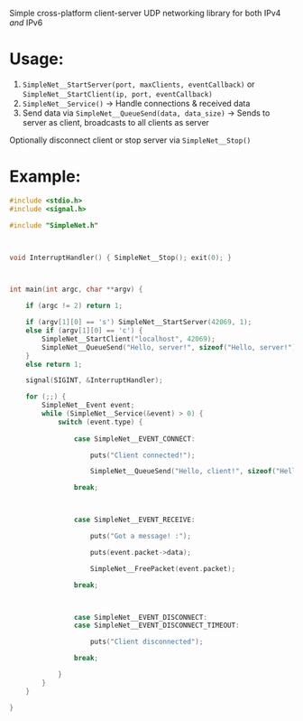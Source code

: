 Simple cross-platform client-server UDP networking library for both IPv4 *and* IPv6

# Usage:
1) `SimpleNet__StartServer(port, maxClients, eventCallback)` or `SimpleNet__StartClient(ip, port, eventCallback)`
2) `SimpleNet__Service()` -> Handle connections & received data
3) Send data via `SimpleNet__QueueSend(data, data_size)` -> Sends to server as client, broadcasts to all clients as server

Optionally disconnect client or stop server via `SimpleNet__Stop()`

# Example:
```c
#include <stdio.h>
#include <signal.h>

#include "SimpleNet.h"



void InterruptHandler() { SimpleNet__Stop(); exit(0); }



int main(int argc, char **argv) {

	if (argc != 2) return 1;

	if (argv[1][0] == 's') SimpleNet__StartServer(42069, 1);
	else if (argv[1][0] == 'c') {
		SimpleNet__StartClient("localhost", 42069);
		SimpleNet__QueueSend("Hello, server!", sizeof("Hello, server!"));
	}
	else return 1;

	signal(SIGINT, &InterruptHandler);

	for (;;) {
		SimpleNet__Event event;
		while (SimpleNet__Service(&event) > 0) {
			switch (event.type) {
			
				case SimpleNet__EVENT_CONNECT:

					puts("Client connected!");

					SimpleNet__QueueSend("Hello, client!", sizeof("Hello, client!"));

				break;



				case SimpleNet__EVENT_RECEIVE:

					puts("Got a message! :");

					puts(event.packet->data);

					SimpleNet__FreePacket(event.packet);

				break;



				case SimpleNet__EVENT_DISCONNECT:
				case SimpleNet__EVENT_DISCONNECT_TIMEOUT:

					puts("Client disconnected");

				break;

			}
		}
	}

}
```
